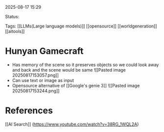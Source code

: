 
2025-08-17 15:29

Status:

Tags: [[LLMs(Large language models)]] [[opensource]] [[worldgeneration]] [[aitools]] 




# Hunyan Gamecraft

- Has memory of the scene so it preserves objects so we could look away and back and the scene would be same
![[Pasted image 20250817153057.png]]
- Can use text or image as input
- Opensource alternative of [[Google's genie 3]] 
 ![[Pasted image 20250817153244.png]]






# References
[[AI Search]] (https://www.youtube.com/watch?v=38RG_1WQL2A)